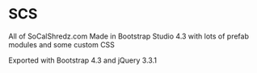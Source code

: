# SCS
All of SoCalShredz.com
Made in Bootstrap Studio 4.3 with lots of prefab modules and some custom CSS

Exported with Bootstrap 4.3 and jQuery 3.3.1
